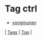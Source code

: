 <!--
title: Tag ctrl
date: 2020-06-28T15:26:59.726Z
tags:
-->
# Tag ctrl

 * [yongmuney](91705555836.md)

| [Tags](tags.md) | [Top](index.md) |
